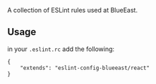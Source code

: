 A collection of ESLint rules used at BlueEast.

## Usage
in your `.eslint.rc` add the following:

```
{
	"extends": "eslint-config-blueeast/react"
}
```